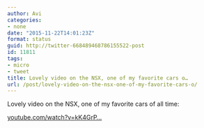 ```yaml
---
author: Avi
categories:
- none
date: "2015-11-22T14:01:23Z"
format: status
guid: http://twitter-668489468786155522-post
id: 11811
tags:
- micro
- tweet
title: Lovely video on the NSX, one of my favorite cars o…
url: /post/lovely-video-on-the-nsx-one-of-my-favorite-cars-o/
---
```

Lovely video on the NSX, one of my favorite cars of all time:

[youtube.com/watch?v=kK4GrP…](https://www.youtube.com/watch?v=kK4GrPT7hCw)